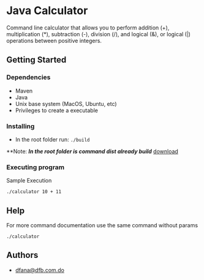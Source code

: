 # Java Calculator

Command line calculator that allows you to perform addition (+), multiplication (*), subtraction (-), division (/), and logical (&), or logical (|) operations between positive integers.

## Getting Started

### Dependencies

* Maven
* Java
* Unix base system (MacOS, Ubuntu, etc)
* Privileges to create a executable

### Installing

* In the root folder run: ```./build```

**Note: ***In the root folder is command dist already build*** [download](calculator)

### Executing program

Sample Execution

```
./calculator 10 + 11
```

## Help

For more command documentation use the same command without params

```
./calculator
```

## Authors

- <Dante Fana Badia>dfana@dfb.com.do